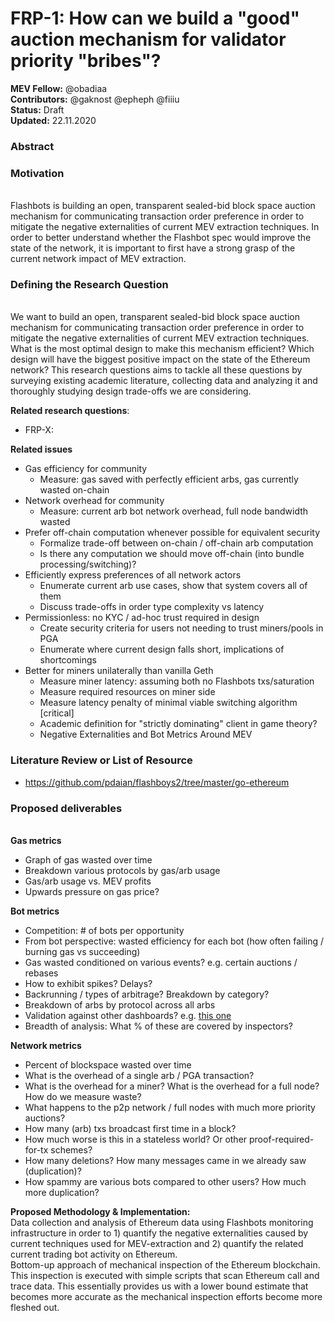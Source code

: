 # FRP-1: How can we build a "good" auction mechanism for validator priority "bribes"? 


**MEV Fellow:** @obadiaa
</br> **Contributors:** @gaknost @epheph @fiiiu
</br> **Status:** Draft
</br> **Updated:** 22.11.2020

### Abstract

### Motivation
</br> Flashbots is building an open, transparent sealed-bid block space auction mechanism for communicating transaction order preference in order to mitigate the negative externalities of current MEV extraction techniques. In order to better understand whether the Flashbot spec would improve the state of the network, it is important to first have a strong grasp of the current network impact of MEV extraction.

### Defining the Research Question
</br> We want to build an open, transparent sealed-bid block space auction mechanism for communicating transaction order preference in order to mitigate the negative externalities of current MEV extraction techniques. What is the most optimal design to make this mechanism efficient? Which design will have the biggest positive impact on the state of the Ethereum network? This research questions aims to tackle all these questions by surveying existing academic literature, collecting data and analyzing it and thoroughly studying design trade-offs we are considering.

**Related research questions**:
* FRP-X:

**Related issues**
* Gas efficiency for community
  * Measure: gas saved with perfectly efficient arbs, gas currently wasted on-chain
* Network overhead for community
  * Measure: current arb bot network overhead, full node bandwidth wasted
* Prefer off-chain computation whenever possible for equivalent security
  * Formalize trade-off between on-chain / off-chain arb computation
  * Is there any computation we should move off-chain (into bundle processing/switching)?
* Efficiently express preferences of all network actors
  * Enumerate current arb use cases, show that system covers all of them
  * Discuss trade-offs in order type complexity vs latency
* Permissionless: no KYC / ad-hoc trust required in design
  * Create security criteria for users not needing to trust miners/pools in PGA
  * Enumerate where current design falls short, implications of shortcomings
* Better for miners unilaterally than vanilla Geth
  * Measure miner latency: assuming both no Flashbots txs/saturation
  * Measure required resources on miner side
  * Measure latency penalty of minimal viable switching algorithm [critical]
  * Academic definition for "strictly dominating" client in game theory?
  * Negative Externalities and Bot Metrics Around MEV

### Literature Review or List of Resource
  * https://github.com/pdaian/flashboys2/tree/master/go-ethereum


### Proposed deliverables
</br> **Gas metrics**
* Graph of gas wasted over time
* Breakdown various protocols by gas/arb usage
* Gas/arb usage vs. MEV profits
* Upwards pressure on gas price?

**Bot metrics**
* Competition: # of bots per opportunity
* From bot perspective: wasted efficiency for each bot (how often failing / burning gas vs succeeding)
* Gas wasted conditioned on various events? e.g. certain auctions / rebases
* How to exhibit spikes? Delays?
* Backrunning / types of arbitrage? Breakdown by category?
* Breakdown of arbs by protocol across all arbs
* Validation against other dashboards? e.g. [this one](https://explore.duneanalytics.com/public/dashboards/FFFpCKoE41bvFpESiyjUIBJfEMt4GoMFwcidNcAh)
* Breadth of analysis: What % of these are covered by inspectors?

**Network metrics**
* Percent of blockspace wasted over time 
* What is the overhead of a single arb / PGA transaction?
* What is the overhead for a miner? What is the overhead for a full node? How do we measure waste?
* What happens to the p2p network / full nodes with much more priority auctions?
* How many (arb) txs broadcast first time in a block?
* How much worse is this in a stateless world? Or other proof-required-for-tx schemes?
* How many deletions? How many messages came in we already saw (duplication)?
* How spammy are various bots compared to other users? How much more duplication?


**Proposed Methodology & Implementation:**
</br> Data collection and analysis of Ethereum data using Flashbots monitoring infrastructure in order to 1) quantify the negative externalities caused by current techniques used for MEV-extraction and 2) quantify the related current trading bot activity on Ethereum.
</br> Bottom-up approach of mechanical inspection of the Ethereum blockchain. This inspection is executed with simple scripts that scan Ethereum call and trace data. This essentially provides us with a lower bound estimate that becomes more accurate as the mechanical inspection efforts become more fleshed out. 


